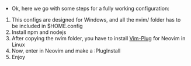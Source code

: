 - Ok, here we go with some steps for a fully working configuration:

1. This configs are designed for Windows, and all the nvim/ folder has to be included in $HOME\.config
2. Install npm and nodejs
3. After copying the nvim folder, you have to install [Vim-Plug](https://github.com/junegunn/vim-plug) for Neovim in Linux
4. Now, enter in Neovim and make a :PlugInstall
5. Enjoy
